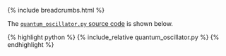 {% include breadcrumbs.html %}

The [`quantum_oscillator.py` source code](quantum_oscillator.py) is shown below.
<p></p>

{% highlight python %}
{% include_relative quantum_oscillator.py %}
{% endhighlight %}
